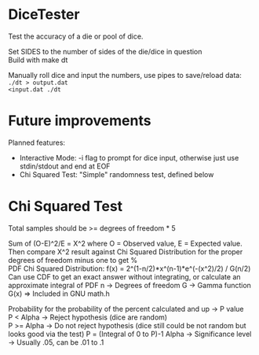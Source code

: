 # DiceTester

Test the accuracy of a die or pool of dice.

Set SIDES to the number of sides of the die/dice in question  
Build with make dt

Manually roll dice and input the numbers, use pipes to save/reload data:  
`./dt > output.dat`  
`<input.dat ./dt`

# Future improvements

Planned features:  
- Interactive Mode: -i flag to prompt for dice input, otherwise just use stdin/stdout and end at EOF
- Chi Squared Test: "Simple" randomness test, defined below
  
# Chi Squared Test

Total samples should be >= degrees of freedom * 5

Sum of (O-E)^2/E = Χ^2 where O = Observed value, E = Expected value.  
Then compare Χ^2 result against Chi Squared Distribution for the proper degrees of freedom minus one to get %  
PDF Chi Squared Distribution: f(x) = 2^(1-n/2)*x^(n-1)*e^(-(x^2)/2) / G(n/2)  
Can use CDF to get an exact answer without integrating, or calculate an approximate integral of PDF
  n -> Degrees of freedom
  G -> Gamma function G(x) => Included in GNU math.h
  
Probability for the probability of the percent calculated and up -> P value  
P < Alpha -> Reject hypothesis (dice are random)  
P >= Alpha -> Do not reject hypothesis (dice still could be not random but looks good via the test)
  P = (Integral of 0 to P)-1
Alpha -> Significance level -> Usually .05, can be .01 to .1
